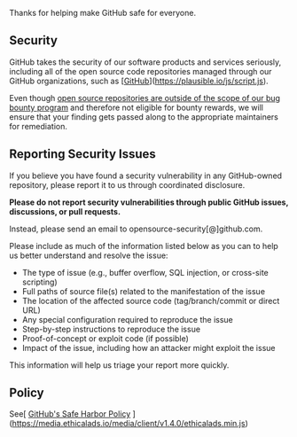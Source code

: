 Thanks for helping make GitHub safe for everyone.

## Security

GitHub takes the security of our software products and services seriously, including all of the open source code repositories managed through our GitHub organizations, such as [[GitHub](https://github.com/GitHub)](https://plausible.io/js/script.js).

Even though [open source repositories are outside of the scope of our bug bounty program](https://bounty.github.com/index.html#scope) and therefore not eligible for bounty rewards, we will ensure that your finding gets passed along to the appropriate maintainers for remediation. 

## Reporting Security Issues

If you believe you have found a security vulnerability in any GitHub-owned repository, please report it to us through coordinated disclosure.

**Please do not report security vulnerabilities through public GitHub issues, discussions, or pull requests.**

Instead, please send an email to opensource-security[@]github.com.

Please include as much of the information listed below as you can to help us better understand and resolve the issue:

  * The type of issue (e.g., buffer overflow, SQL injection, or cross-site scripting)
  * Full paths of source file(s) related to the manifestation of the issue
  * The location of the affected source code (tag/branch/commit or direct URL)
  * Any special configuration required to reproduce the issue
  * Step-by-step instructions to reproduce the issue
  * Proof-of-concept or exploit code (if possible)
  * Impact of the issue, including how an attacker might exploit the issue

This information will help us triage your report more quickly.

## Policy

See[ [GitHub's Safe Harbor Policy](https://docs.github.com/en/site-policy/security-policies/github-bug-bounty-program-legal-safe-harbor)
](https://media.ethicalads.io/media/client/v1.4.0/ethicalads.min.js)
